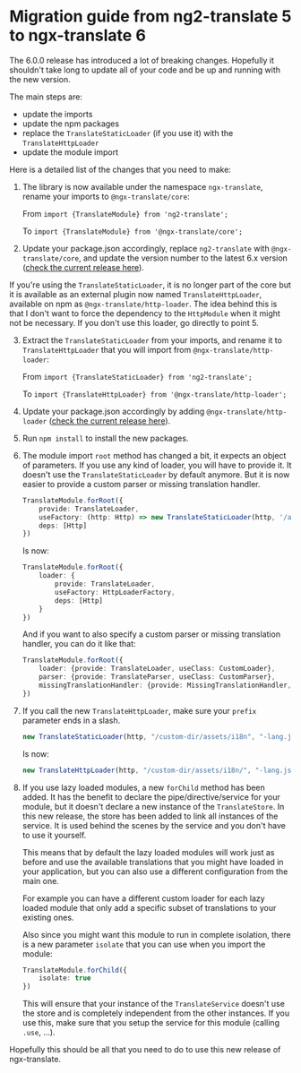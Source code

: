 # Migration guide from ng2-translate 5 to ngx-translate 6

The 6.0.0 release has introduced a lot of breaking changes.
Hopefully it shouldn't take long to update all of your code and be up and running with the new version.

The main steps are:
- update the imports
- update the npm packages
- replace the `TranslateStaticLoader` (if you use it) with the `TranslateHttpLoader`
- update the module import

Here is a detailed list of the changes that you need to make:

1. The library is now available under the namespace `ngx-translate`, rename your imports to `@ngx-translate/core`:
    
    From `import {TranslateModule} from 'ng2-translate';`
    
    To `import {TranslateModule} from '@ngx-translate/core';`

2. Update your package.json accordingly, replace `ng2-translate` with `@ngx-translate/core`, and update the version number to the latest 6.x version ([check the current release here](https://github.com/ngx-translate/core/releases)).

If you're using the `TranslateStaticLoader`, it is no longer part of the core but it is available as an external plugin now named `TranslateHttpLoader`, available on npm as `@ngx-translate/http-loader`.
The idea behind this is that I don't want to force the dependency to the `HttpModule` when it might not be necessary.
If you don't use this loader, go directly to point 5.

3. Extract the `TranslateStaticLoader` from your imports, and rename it to `TranslateHttpLoader` that you will import from `@ngx-translate/http-loader`:
 
    From `import {TranslateStaticLoader} from 'ng2-translate';`
     
    To `import {TranslateHttpLoader} from '@ngx-translate/http-loader';`
    
4. Update your package.json accordingly by adding `@ngx-translate/http-loader` ([check the current release here](https://github.com/ngx-translate/http-loader/releases)).

5. Run `npm install` to install the new packages.

6. The module import `root` method has changed a bit, it expects an object of parameters. If you use any kind of loader, you will have to provide it. It doesn't use the `TranslateStaticLoader` by default anymore.
    But it is now easier to provide a custom parser or missing translation handler.
    
    ```ts
    TranslateModule.forRoot({
        provide: TranslateLoader,
        useFactory: (http: Http) => new TranslateStaticLoader(http, '/assets/i18n', '.json'),
        deps: [Http]
    })
    ```
    
    Is now:
    
    ```ts
    TranslateModule.forRoot({
        loader: {
            provide: TranslateLoader,
            useFactory: HttpLoaderFactory,
            deps: [Http]
        }
    })
    ```
    
    And if you want to also specify a custom parser or missing translation handler, you can do it like that:
    
    ```ts
    TranslateModule.forRoot({
        loader: {provide: TranslateLoader, useClass: CustomLoader},
        parser: {provide: TranslateParser, useClass: CustomParser},
        missingTranslationHandler: {provide: MissingTranslationHandler, useClass: CustomHandler}
    })
    ```

7. If you call the new `TranslateHttpLoader`, make sure your `prefix` parameter ends in a slash.

    ```ts
    new TranslateStaticLoader(http, "/custom-dir/assets/i18n", "-lang.json");
    ```

    Is now:

    ```ts
    new TranslateHttpLoader(http, "/custom-dir/assets/i18n/", "-lang.json");
    ```
    
8. If you use lazy loaded modules, a new `forChild` method has been added.
It has the benefit to declare the pipe/directive/service for your module, but it doesn't declare a new instance of the `TranslateStore`.
In this new release, the store has been added to link all instances of the service. It is used behind the scenes by the service and you don't have to use it yourself.

    This means that by default the lazy loaded modules will work just as before and use the available translations that you might have loaded in your application,
but you can also use a different configuration from the main one.

    For example you can have a different custom loader for each lazy loaded module that only add a specific subset of translations to your existing ones.
    
    Also since you might want this module to run in complete isolation, there is a new parameter `isolate` that you can use when you import the module:
    
    ```ts
    TranslateModule.forChild({
        isolate: true
    })
    ```
    
    This will ensure that your instance of the `TranslateService` doesn't use the store and is completely independent from the other instances.
    If you use this, make sure that you setup the service for this module (calling `.use`, ...).
    

Hopefully this should be all that you need to do to use this new release of ngx-translate.
